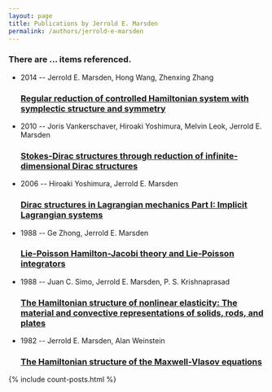 ```yaml
---
layout: page
title: Publications by Jerrold E. Marsden
permalink: /authors/jerrold-e-marsden
---
```


<h3 id="number-posts">There are ... items referenced.</h3>
<ul class="post-list">
<li><span class='post-meta'>2014 -- Jerrold E. Marsden, Hong Wang, Zhenxing Zhang</span><h3><a class='post-link' href="{{ site.baseurl }}/regular-reduction-of-controlled-hamiltonian-system-with-symplectic-structure-and-symmetry">Regular reduction of controlled Hamiltonian system with symplectic structure and symmetry</a></h3></li>
<li><span class='post-meta'>2010 -- Joris Vankerschaver, Hiroaki Yoshimura, Melvin Leok, Jerrold E. Marsden</span><h3><a class='post-link' href="{{ site.baseurl }}/stokes-dirac-structures-through-reduction-of-infinite-dimensional-dirac-structures">Stokes-Dirac structures through reduction of infinite-dimensional Dirac structures</a></h3></li>
<li><span class='post-meta'>2006 -- Hiroaki Yoshimura, Jerrold E. Marsden</span><h3><a class='post-link' href="{{ site.baseurl }}/dirac-structures-in-lagrangian-mechanics-part-i-implicit-lagrangian-systems">Dirac structures in Lagrangian mechanics Part I: Implicit Lagrangian systems</a></h3></li>
<li><span class='post-meta'>1988 -- Ge Zhong, Jerrold E. Marsden</span><h3><a class='post-link' href="{{ site.baseurl }}/lie-poisson-hamilton-jacobi-theory-and-lie-poisson-integrators">Lie-Poisson Hamilton-Jacobi theory and Lie-Poisson integrators</a></h3></li>
<li><span class='post-meta'>1988 -- Juan C. Simo, Jerrold E. Marsden, P. S. Krishnaprasad</span><h3><a class='post-link' href="{{ site.baseurl }}/the-hamiltonian-structure-of-nonlinear-elasticity-the-material-and-convective-representations-of-solids-rods-and-plates">The Hamiltonian structure of nonlinear elasticity: The material and convective representations of solids, rods, and plates</a></h3></li>
<li><span class='post-meta'>1982 -- Jerrold E. Marsden, Alan Weinstein</span><h3><a class='post-link' href="{{ site.baseurl }}/the-hamiltonian-structure-of-the-maxwell-vlasov-equations">The Hamiltonian structure of the Maxwell-Vlasov equations</a></h3></li>

</ul>
{% include count-posts.html %}
